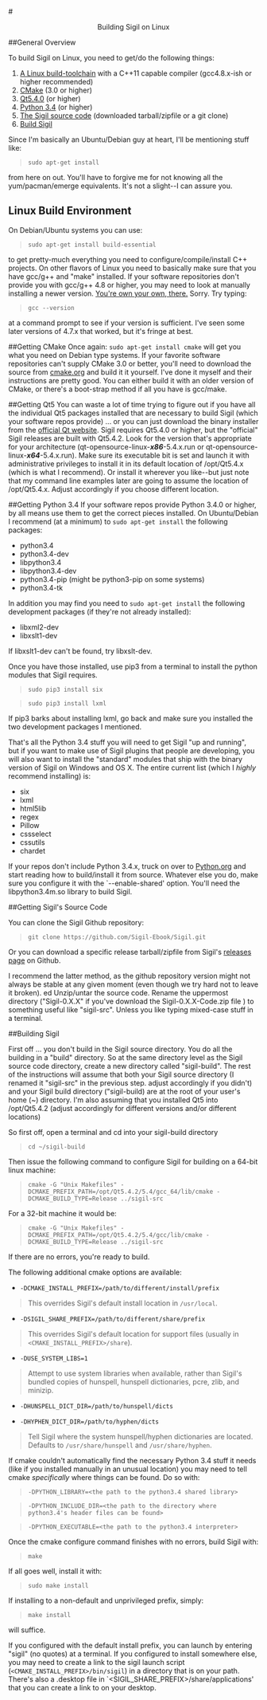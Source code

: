#<center>Building Sigil on Linux</center>

##General Overview

To build Sigil on Linux, you need to get/do the following things:

1. [A Linux build-toolchain](#gcc) with a C++11 capable compiler (gcc4.8.x-ish or higher recommended)
2. [CMake](#cmake) (3.0 or higher)
3. [Qt5.4.0](#qt5) (or higher)
4. [Python 3.4](#python) (or higher)
5. [The Sigil source code](#sigil) (downloaded tarball/zipfile or a git clone)
6. [Build Sigil](#build)

Since I'm basically an Ubuntu/Debian guy at heart, I'll be mentioning stuff like:
 
>`sudo apt-get install`

from here on out. You'll have to forgive me for not knowing all the yum/pacman/emerge equivalents. It's not a slight--I can assure you.

## <a name="gcc"/>Linux Build Environment
On Debian/Ubuntu systems you can use:

>`sudo apt-get install build-essential`

to get pretty-much everything you need to configure/compile/install C++ projects. On other flavors of Linux you need to basically make sure that you have gcc/g++ and "make" installed. If your software repositories don't provide you with gcc/g++ 4.8 or higher, you may need to look at manually installing a newer version. [You're own your own, there.](https://gcc.gnu.org/install/index.html) Sorry. Try typing: 

>`gcc --version`

at a command prompt to see if your version is sufficient. I've seen some later versions of 4.7.x that worked, but it's fringe at best.

##<a name="cmake"/>Getting CMake
Once again: `sudo apt-get install cmake` will get you what you need on Debian type systems. If your favorite software repositories can't supply CMake 3.0 or better, you'll need to download the source from [cmake.org](http://www.cmake.org) and build it it yourself. I've done it myself and their instructions are pretty good. You can either build it with an older version of CMake, or there's a boot-strap method if all you have is gcc/make.

##<a name="qt5"/>Getting Qt5
You can waste a lot of time trying to figure out if you have all the individual Qt5 packages installed that are necessary to build Sigil (which your software repos provide) ... or you can just download the binary installer from the [official Qt website](http://download.qt.io/archive/qt/). Sigil requires Qt5.4.0 or higher, but the "official" Sigil releases are built with Qt5.4.2. Look for the version that's appropriate for your architecture (qt-opensource-linux-***x86***-5.4.x.run or qt-opensource-linux-***x64***-5.4.x.run). Make sure its executable bit is set and launch it with administrative privileges to install it in its default location of /opt/Qt5.4.x (which is what I recommend). Or install it wherever you like--but just note that my command line examples later are going to assume the location of /opt/Qt5.4.x. Adjust accordingly if you choose different location.

##<a name="python"/>Getting Python 3.4
If your software repos provide Python 3.4.0 or higher, by all means use them to get the correct pieces installed. On Ubuntu/Debian I recommend (at a minimum) to `sudo apt-get install` the following packages:

+ python3.4
+ python3.4-dev
+ libpython3.4
+ libpython3.4-dev
+ python3.4-pip (might be python3-pip on some systems)
+ python3.4-tk

In addition you may find you need to `sudo apt-get install` the following development packages (if they're not already installed):

+ libxml2-dev
+ libxslt1-dev

If libxslt1-dev can't be found, try libxslt-dev.

Once you have those installed, use pip3 from a terminal to install the python modules that Sigil requires.

>`sudo pip3 install six`

>`sudo pip3 install lxml`

If pip3 barks about installing lxml, go back and make sure you installed the two development packages I mentioned.

That's all the Python 3.4 stuff you will need to get Sigil "up and running", but if you want to make use of Sigil plugins that people are developing, you will also want to install the "standard" modules that ship with the binary version of Sigil on Windows and OS X. The entire current list (which I *highly* recommend installing) is:

+ six
+ lxml
+ html5lib
+ regex
+ Pillow
+ cssselect
+ cssutils
+ chardet

If your repos don't include Python 3.4.x, truck on over to [Python.org](http://www.python.org) and start reading how to build/install it from source. Whatever else you do, make sure you configure it with the `--enable-shared' option. You'll need the libpython3.4m.so library to build Sigil.

##<a name="sigil"/>Getting Sigil's Source Code

You can clone the Sigil Github repository:

>`git clone https://github.com/Sigil-Ebook/Sigil.git`

Or you can download a specific release tarball/zipfile from Sigil's [releases page](https://github.com/Sigil-Ebook/Sigil/releases) on Github.

I recommend the latter method, as the github repository version might not always be stable at any given moment (even though we try hard not to leave it broken). 
ed
Unzip/untar the source code. Rename the uppermost directory ("Sigil-0.X.X" if you've download the Sigil-0.X.X-Code.zip file ) to something useful like "sigil-src". Unless you like typing mixed-case stuff in a terminal.

##<a name="build"/>Building Sigil

First off ... you don't build in the Sigil source directory. You do all the building in a "build" directory. So at the same directory level as the Sigil source code directory, create a new directory called "sigil-build". The rest of the instructions will assume that both your Sigil source directory (I renamed it "sigil-src" in the previous step. adjust accordingly if you didn't) and your Sigil build directory ("sigil-build) are at the root of your user's home (~) directory. I'm also assuming that you installed Qt5 into /opt/Qt5.4.2 (adjust accordingly for different versions and/or different locations)

So first off, open a terminal and cd into your sigil-build directory

>`cd ~/sigil-build`

Then issue the following command to configure Sigil for building on a 64-bit linux machine:

> `cmake -G "Unix Makefiles" -DCMAKE_PREFIX_PATH=/opt/Qt5.4.2/5.4/gcc_64/lib/cmake -DCMAKE_BUILD_TYPE=Release ../sigil-src`

For a 32-bit machine it would be:

> `cmake -G "Unix Makefiles" -DCMAKE_PREFIX_PATH=/opt/Qt5.4.2/5.4/gcc/lib/cmake -DCMAKE_BUILD_TYPE=Release ../sigil-src`

If there are no errors, you're ready to build.

The following additional cmake options are available:

+ `-DCMAKE_INSTALL_PREFIX=/path/to/different/install/prefix`
> This overrides Sigil's default install location in `/usr/local`.

+ `-DSIGIL_SHARE_PREFIX=/path/to/different/share/prefix`
> This overrides Sigil's default location for support files (usually in `<CMAKE_INSTALL_PREFIX>/share`).

+ `-DUSE_SYSTEM_LIBS=1`
> Attempt to use system libraries when available, rather than Sigil's bundled copies of hunspell, hunspell dictionaries, pcre, zlib, and minizip.

+ `-DHUNSPELL_DICT_DIR=/path/to/hunspell/dicts`

+ `-DHYPHEN_DICT_DIR=/path/to/hyphen/dicts`
> Tell Sigil where the system hunspell/hyphen dictionaries are located. Defaults to `/usr/share/hunspell` and `/usr/share/hyphen`.

If cmake couldn't automatically find the necessary Python 3.4 stuff it needs (like if you installed manually in an unusual location) you may need to tell cmake *specifically* where things can be found. Do so with:

>`-DPYTHON_LIBRARY=<the path to the python3.4 shared library>`

>`-DPYTHON_INCLUDE_DIR=<the path to the directory where python3.4's header files can be found>`

>`-DPYTHON_EXECUTABLE=<the path to the python3.4 interpreter>`

Once the cmake configure command finishes with no errors, build Sigil with:

>`make`

If all goes well, install it with:

>`sudo make install`

If installing to a non-default and unprivileged prefix, simply:

>`make install`

will suffice.


If you configured with the default install prefix, you can launch by entering "sigil" (no quotes) at a terminal. If you configured to install somewhere else, you may need to create a link to the sigil launch script (`<CMAKE_INSTALL_PREFIX>/bin/sigil`) in a directory that is on your path. There's also a .desktop file in `<SIGIL_SHARE_PREFIX>/share/applications' that you can create a link to on your desktop.
